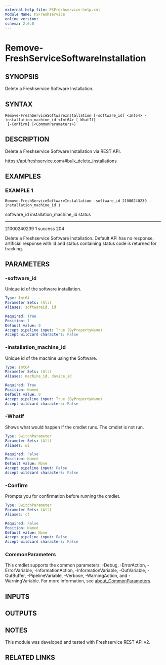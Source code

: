 ```yaml
---
external help file: PSFreshservice-help.xml
Module Name: PSFreshservice
online version:
schema: 2.0.0
---
```


# Remove-FreshServiceSoftwareInstallation

## SYNOPSIS
Delete a Freshservice Software Installation.

## SYNTAX

```
Remove-FreshServiceSoftwareInstallation [-software_id] <Int64> -installation_machine_id <Int64> [-WhatIf]
 [-Confirm] [<CommonParameters>]
```

## DESCRIPTION
Delete a Freshservice Software Installation via REST API.

https://api.freshservice.com/#bulk_delete_installations

## EXAMPLES

### EXAMPLE 1
```
Remove-FreshServiceSoftwareInstallation -software_id 21000240239 -installation_machine_id 1
```

software_id installation_machine_id status
----------- ----------------------- ------
21000240239                       1 success 204

Delete a Freshservice Software Installation.
Default API has no response, artificial response with id and
status containing status code is returned for tracking.

## PARAMETERS

### -software_id
Unique id of the software installation.

```yaml
Type: Int64
Parameter Sets: (All)
Aliases: softwareid, id

Required: True
Position: 1
Default value: 0
Accept pipeline input: True (ByPropertyName)
Accept wildcard characters: False
```

### -installation_machine_id
Unique id of the machine using the Software.

```yaml
Type: Int64
Parameter Sets: (All)
Aliases: machine_id, device_id

Required: True
Position: Named
Default value: 0
Accept pipeline input: True (ByPropertyName)
Accept wildcard characters: False
```

### -WhatIf
Shows what would happen if the cmdlet runs.
The cmdlet is not run.

```yaml
Type: SwitchParameter
Parameter Sets: (All)
Aliases: wi

Required: False
Position: Named
Default value: None
Accept pipeline input: False
Accept wildcard characters: False
```

### -Confirm
Prompts you for confirmation before running the cmdlet.

```yaml
Type: SwitchParameter
Parameter Sets: (All)
Aliases: cf

Required: False
Position: Named
Default value: None
Accept pipeline input: False
Accept wildcard characters: False
```

### CommonParameters
This cmdlet supports the common parameters: -Debug, -ErrorAction, -ErrorVariable, -InformationAction, -InformationVariable, -OutVariable, -OutBuffer, -PipelineVariable, -Verbose, -WarningAction, and -WarningVariable. For more information, see [about_CommonParameters](http://go.microsoft.com/fwlink/?LinkID=113216).

## INPUTS

## OUTPUTS

## NOTES
This module was developed and tested with Freshservice REST API v2.

## RELATED LINKS

